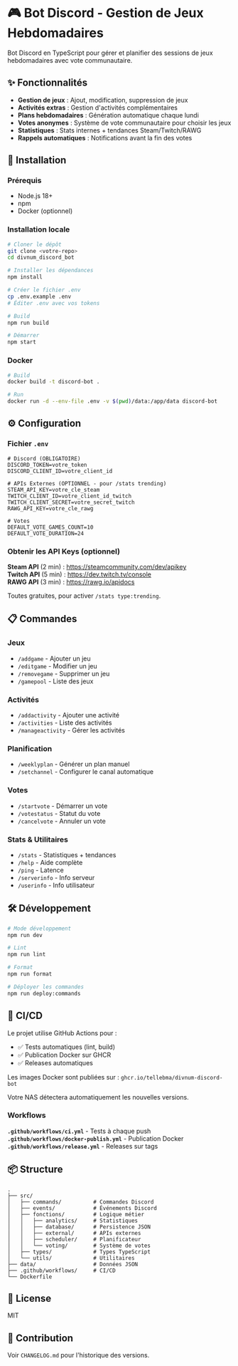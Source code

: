 # 🎮 Bot Discord - Gestion de Jeux Hebdomadaires

Bot Discord en TypeScript pour gérer et planifier des sessions de jeux hebdomadaires avec vote communautaire.

## ✨ Fonctionnalités

- **Gestion de jeux** : Ajout, modification, suppression de jeux
- **Activités extras** : Gestion d'activités complémentaires
- **Plans hebdomadaires** : Génération automatique chaque lundi
- **Votes anonymes** : Système de vote communautaire pour choisir les jeux
- **Statistiques** : Stats internes + tendances Steam/Twitch/RAWG
- **Rappels automatiques** : Notifications avant la fin des votes

## 🚀 Installation

### Prérequis
- Node.js 18+
- npm
- Docker (optionnel)

### Installation locale

```bash
# Cloner le dépôt
git clone <votre-repo>
cd divnum_discord_bot

# Installer les dépendances
npm install

# Créer le fichier .env
cp .env.example .env
# Éditer .env avec vos tokens

# Build
npm run build

# Démarrer
npm start
```

### Docker

```bash
# Build
docker build -t discord-bot .

# Run
docker run -d --env-file .env -v $(pwd)/data:/app/data discord-bot
```

## ⚙️ Configuration

### Fichier `.env`

```env
# Discord (OBLIGATOIRE)
DISCORD_TOKEN=votre_token
DISCORD_CLIENT_ID=votre_client_id

# APIs Externes (OPTIONNEL - pour /stats trending)
STEAM_API_KEY=votre_cle_steam
TWITCH_CLIENT_ID=votre_client_id_twitch
TWITCH_CLIENT_SECRET=votre_secret_twitch
RAWG_API_KEY=votre_cle_rawg

# Votes
DEFAULT_VOTE_GAMES_COUNT=10
DEFAULT_VOTE_DURATION=24
```

### Obtenir les API Keys (optionnel)

**Steam API** (2 min) : https://steamcommunity.com/dev/apikey  
**Twitch API** (5 min) : https://dev.twitch.tv/console  
**RAWG API** (3 min) : https://rawg.io/apidocs

Toutes gratuites, pour activer `/stats type:trending`.

## 📋 Commandes

### Jeux
- `/addgame` - Ajouter un jeu
- `/editgame` - Modifier un jeu
- `/removegame` - Supprimer un jeu
- `/gamepool` - Liste des jeux

### Activités
- `/addactivity` - Ajouter une activité
- `/activities` - Liste des activités
- `/manageactivity` - Gérer les activités

### Planification
- `/weeklyplan` - Générer un plan manuel
- `/setchannel` - Configurer le canal automatique

### Votes
- `/startvote` - Démarrer un vote
- `/votestatus` - Statut du vote
- `/cancelvote` - Annuler un vote

### Stats & Utilitaires
- `/stats` - Statistiques + tendances
- `/help` - Aide complète
- `/ping` - Latence
- `/serverinfo` - Info serveur
- `/userinfo` - Info utilisateur

## 🛠️ Développement

```bash
# Mode développement
npm run dev

# Lint
npm run lint

# Format
npm run format

# Déployer les commandes
npm run deploy:commands
```

## 🐳 CI/CD

Le projet utilise GitHub Actions pour :
- ✅ Tests automatiques (lint, build)
- ✅ Publication Docker sur GHCR
- ✅ Releases automatiques

Les images Docker sont publiées sur : `ghcr.io/tellebma/divnum-discord-bot`

Votre NAS détectera automatiquement les nouvelles versions.

### Workflows

**`.github/workflows/ci.yml`** - Tests à chaque push  
**`.github/workflows/docker-publish.yml`** - Publication Docker  
**`.github/workflows/release.yml`** - Releases sur tags

## 📦 Structure

```
.
├── src/
│   ├── commands/          # Commandes Discord
│   ├── events/            # Événements Discord
│   ├── fonctions/         # Logique métier
│   │   ├── analytics/     # Statistiques
│   │   ├── database/      # Persistence JSON
│   │   ├── external/      # APIs externes
│   │   ├── scheduler/     # Planificateur
│   │   └── voting/        # Système de votes
│   ├── types/             # Types TypeScript
│   └── utils/             # Utilitaires
├── data/                  # Données JSON
├── .github/workflows/     # CI/CD
└── Dockerfile
```

## 📄 License

MIT

## 🤝 Contribution

Voir `CHANGELOG.md` pour l'historique des versions.
